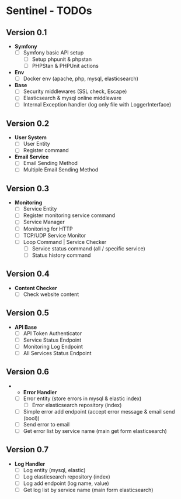 # Sentinel - TODOs

## Version 0.1
- **Symfony**
  - [ ] Symfony basic API setup
	- [ ] Setup phpunit & phpstan
	- [ ] PHPStan & PHPUnit actions

- **Env**
	- [ ] Docker env (apache, php, mysql, elasticsearch)

- **Base**
  - [ ] Security middlewares (SSL check, Escape)
  - [ ] Elasticsearch & mysql online middleware
  - [ ] Internal Exception handler (log only file with LoggerInterface)

## Version 0.2
- **User System**
  - [ ] User Entity
  - [ ] Register command
  
- **Email Service**
  - [ ] Email Sending Method
  - [ ] Multiple Email Sending Method

## Version 0.3
- **Monitoring**
    - [ ] Service Entity
    - [ ] Register monitoring service command
    - [ ] Service Manager
    - [ ] Monitoring for HTTP
    - [ ] TCP/UDP Service Monitor
    - [ ] Loop Command | Service Checker
		- [ ] Service status command (all / specific service)
		- [ ] Status history command

## Version 0.4
- **Content Checker**
  - [ ] Check website content

## Version 0.5
- **API Base**
  - [ ] API Token Authenticator
  - [ ] Service Status Endpoint
  - [ ] Monitoring Log Endpoint
  - [ ] All Services Status Endpoint

## Version 0.6
- - **Error Handler**
  - [ ] Error entity (store errors in mysql & elastic index)
	- [ ] Error elasticsearch repository (index)
  - [ ] Simple error add endpoint (accept error message & email send (bool))
  - [ ] Send error to email
  - [ ] Get error list by service name (main get form elasticsearch)

## Version 0.7
- **Log Handler**
	- [ ] Log entity (mysql, elastic)
	- [ ] Log elasticsearch repository (index)
  - [ ] Log add endpoint (log name, value)
  - [ ] Get log list by service name (main form elasticsearch)
